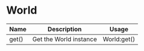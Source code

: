 # World

| Name  | Description            | Usage       |
| ----- | ---------------------- | ----------- |
| get() | Get the World instance | World:get() |
